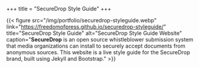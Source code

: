 +++
title = "SecureDrop Style Guide"
+++

{{< figure src="/img/portfolio/securedrop-styleguide.webp" link="https://freedomofpress.github.io/securedrop-styleguide/" title="SecureDrop Style Guide" alt="SecureDrop Style Guide Website" caption="**SecureDrop** is an open source whistleblower submission system that media organizations can install to securely accept documents from anonymous sources. This website is a live style guide for the SecureDrop brand, built using Jekyll and Bootstrap." >}}
